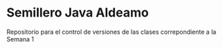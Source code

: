 # Semillero Java Aldeamo
Repositorio para el control de versiones de las clases correpondiente a la Semana 1
